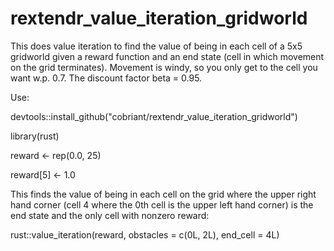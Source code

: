 # rextendr_value_iteration_gridworld

This does value iteration to find the value of being in each cell of a 5x5 gridworld given a reward function and an end state (cell in which movement on the grid terminates). Movement is windy, so you only get to the cell you want w.p. 0.7. The discount factor beta = 0.95.

Use:

devtools::install_github("cobriant/rextendr_value_iteration_gridworld")

library(rust)

reward <- rep(0.0, 25)

reward[5] <- 1.0

This finds the value of being in each cell on the grid where the upper right hand corner (cell 4 where the 0th cell is the upper left hand corner) is the end state and the only cell with nonzero reward:

rust::value_iteration(reward, obstacles = c(0L, 2L), end_cell = 4L)
